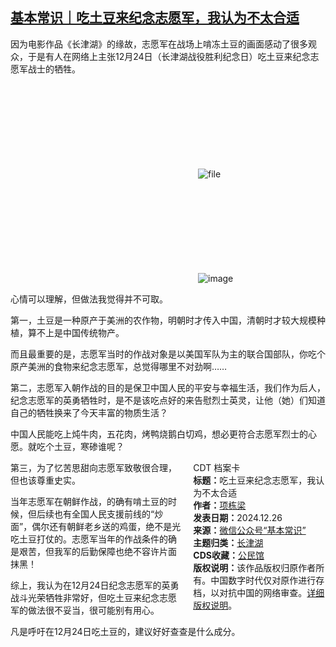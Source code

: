 <!--1735199546000-->
[基本常识｜吃土豆来纪念志愿军，我认为不太合适](https://chinadigitaltimes.net/chinese/714401.html)
------

<p>因为电影作品《长津湖》的缘故，志愿军在战场上啃冻土豆的画面感动了很多观众，于是有人在网络上主张12月24日（长津湖战役胜利纪念日）吃土豆来纪念志愿军战士的牺牲。</p><p><img decoding="async" src="data:image/svg+xml,%3Csvg%20xmlns='http://www.w3.org/2000/svg'%20viewBox='0%200%200%200'%3E%3C/svg%3E" alt="file" data-lazy-src="https://chinadigitaltimes.net/chinese/files/2024/12/image-1735197623894.png"><noscript><img decoding="async" src="https://chinadigitaltimes.net/chinese/files/2024/12/image-1735197623894.png" alt="file"></noscript></p><p><img decoding="async" src="data:image/svg+xml,%3Csvg%20xmlns='http://www.w3.org/2000/svg'%20viewBox='0%200%200%200'%3E%3C/svg%3E" alt="image" data-lazy-src="https://chinadigitaltimes.net/chinese/files/2024/12/post-714401-676d0b3b13f99."><noscript><img decoding="async" src="https://chinadigitaltimes.net/chinese/files/2024/12/post-714401-676d0b3b13f99." alt="image"></noscript></p><p>心情可以理解，但做法我觉得并不可取。</p><p>第一，土豆是一种原产于美洲的农作物，明朝时才传入中国，清朝时才较大规模种植，算不上是中国传统物产。</p><p>而且最重要的是，志愿军当时的作战对象是以美国军队为主的联合国部队，你吃个原产美洲的食物来纪念志愿军，总觉得哪里不对劲啊……</p><p>第二，志愿军入朝作战的目的是保卫中国人民的平安与幸福生活，我们作为后人，纪念志愿军的英勇牺牲时，是不是该吃点好的来告慰烈士英灵，让他（她）们知道自己的牺牲换来了今天丰富的物质生活？</p><p>中国人民能吃上炖牛肉，五花肉，烤鸭烧鹅白切鸡，想必更符合志愿军烈士的心愿。就吃个土豆，寒碜谁呢？</p><div style="width:42%;float:right;padding-left:20px;"><div class="su-spoiler su-spoiler-style-fancy su-spoiler-icon-chevron-circle" data-scroll-offset="0" data-anchor-in-url="no"><div class="su-spoiler-title" tabindex="0" role="button"><span class="su-spoiler-icon"></span>CDT 档案卡</div><div class="su-spoiler-content su-u-clearfix su-u-trim"><strong>标题：</strong>吃土豆来纪念志愿军，我认为不太合适<br><strong>作者：</strong><a href="https://chinadigitaltimes.net/space/基本常识" target="_blank">项栋梁</a><br><strong>发表日期：</strong>2024.12.26<br><strong>来源：</strong><a href="https://web.archive.org/web/*/https://mp.weixin.qq.com/s/26JVL0ZRn0v7HcqiB0PK5w" target="_blank">微信公众号“基本常识”</a><br><strong>主题归类：</strong><a href="https://chinadigitaltimes.net/space/长津湖" target="_blank">长津湖</a><br><strong>CDS收藏：</strong><a href="https://chinadigitaltimes.net/space/%E5%85%AC%E6%B0%91%E9%A6%86" target="_blank" rel="noopener">公民馆</a><br><strong>版权说明：</strong>该作品版权归原作者所有。中国数字时代仅对原作进行存档，以对抗中国的网络审查。<a href="https://chinadigitaltimes.net/chinese/copyright">详细版权说明</a>。</div></div></div><p>第三，为了忆苦思甜向志愿军致敬很合理，但也该尊重史实。</p><p>当年志愿军在朝鲜作战，的确有啃土豆的时候，但后续也有全国人民支援前线的“炒面”，偶尔还有朝鲜老乡送的鸡蛋，绝不是光吃土豆打仗的。志愿军当年的作战条件的确是艰苦，但我军的后勤保障也绝不容许片面抹黑！</p><p>综上，我认为在12月24日纪念志愿军的英勇战斗光荣牺牲非常好，但吃土豆来纪念志愿军的做法很不妥当，很可能别有用心。</p><p>凡是呼吁在12月24日吃土豆的，建议好好查查是什么成分。</p><div class="addtoany_share_save_container addtoany_content addtoany_content_bottom"><div class="a2a_kit a2a_kit_size_32 addtoany_list" data-a2a-url="https://chinadigitaltimes.net/chinese/714401.html" data-a2a-title="基本常识｜吃土豆来纪念志愿军，我认为不太合适"><a class="a2a_button_facebook" href="https://www.addtoany.com/add_to/facebook?linkurl=https%3A%2F%2Fchinadigitaltimes.net%2Fchinese%2F714401.html&amp;linkname=%E5%9F%BA%E6%9C%AC%E5%B8%B8%E8%AF%86%EF%BD%9C%E5%90%83%E5%9C%9F%E8%B1%86%E6%9D%A5%E7%BA%AA%E5%BF%B5%E5%BF%97%E6%84%BF%E5%86%9B%EF%BC%8C%E6%88%91%E8%AE%A4%E4%B8%BA%E4%B8%8D%E5%A4%AA%E5%90%88%E9%80%82" title="Facebook" rel="nofollow noopener" target="_blank"></a><a class="a2a_button_twitter" href="https://www.addtoany.com/add_to/twitter?linkurl=https%3A%2F%2Fchinadigitaltimes.net%2Fchinese%2F714401.html&amp;linkname=%E5%9F%BA%E6%9C%AC%E5%B8%B8%E8%AF%86%EF%BD%9C%E5%90%83%E5%9C%9F%E8%B1%86%E6%9D%A5%E7%BA%AA%E5%BF%B5%E5%BF%97%E6%84%BF%E5%86%9B%EF%BC%8C%E6%88%91%E8%AE%A4%E4%B8%BA%E4%B8%8D%E5%A4%AA%E5%90%88%E9%80%82" title="Twitter" rel="nofollow noopener" target="_blank"></a><a class="a2a_button_telegram" href="https://www.addtoany.com/add_to/telegram?linkurl=https%3A%2F%2Fchinadigitaltimes.net%2Fchinese%2F714401.html&amp;linkname=%E5%9F%BA%E6%9C%AC%E5%B8%B8%E8%AF%86%EF%BD%9C%E5%90%83%E5%9C%9F%E8%B1%86%E6%9D%A5%E7%BA%AA%E5%BF%B5%E5%BF%97%E6%84%BF%E5%86%9B%EF%BC%8C%E6%88%91%E8%AE%A4%E4%B8%BA%E4%B8%8D%E5%A4%AA%E5%90%88%E9%80%82" title="Telegram" rel="nofollow noopener" target="_blank"></a><a class="a2a_button_reddit" href="https://www.addtoany.com/add_to/reddit?linkurl=https%3A%2F%2Fchinadigitaltimes.net%2Fchinese%2F714401.html&amp;linkname=%E5%9F%BA%E6%9C%AC%E5%B8%B8%E8%AF%86%EF%BD%9C%E5%90%83%E5%9C%9F%E8%B1%86%E6%9D%A5%E7%BA%AA%E5%BF%B5%E5%BF%97%E6%84%BF%E5%86%9B%EF%BC%8C%E6%88%91%E8%AE%A4%E4%B8%BA%E4%B8%8D%E5%A4%AA%E5%90%88%E9%80%82" title="Reddit" rel="nofollow noopener" target="_blank"></a><a class="a2a_button_whatsapp" href="https://www.addtoany.com/add_to/whatsapp?linkurl=https%3A%2F%2Fchinadigitaltimes.net%2Fchinese%2F714401.html&amp;linkname=%E5%9F%BA%E6%9C%AC%E5%B8%B8%E8%AF%86%EF%BD%9C%E5%90%83%E5%9C%9F%E8%B1%86%E6%9D%A5%E7%BA%AA%E5%BF%B5%E5%BF%97%E6%84%BF%E5%86%9B%EF%BC%8C%E6%88%91%E8%AE%A4%E4%B8%BA%E4%B8%8D%E5%A4%AA%E5%90%88%E9%80%82" title="WhatsApp" rel="nofollow noopener" target="_blank"></a><a class="a2a_button_email" href="https://www.addtoany.com/add_to/email?linkurl=https%3A%2F%2Fchinadigitaltimes.net%2Fchinese%2F714401.html&amp;linkname=%E5%9F%BA%E6%9C%AC%E5%B8%B8%E8%AF%86%EF%BD%9C%E5%90%83%E5%9C%9F%E8%B1%86%E6%9D%A5%E7%BA%AA%E5%BF%B5%E5%BF%97%E6%84%BF%E5%86%9B%EF%BC%8C%E6%88%91%E8%AE%A4%E4%B8%BA%E4%B8%8D%E5%A4%AA%E5%90%88%E9%80%82" title="Email" rel="nofollow noopener" target="_blank"></a><a class="a2a_button_copy_link" href="https://www.addtoany.com/add_to/copy_link?linkurl=https%3A%2F%2Fchinadigitaltimes.net%2Fchinese%2F714401.html&amp;linkname=%E5%9F%BA%E6%9C%AC%E5%B8%B8%E8%AF%86%EF%BD%9C%E5%90%83%E5%9C%9F%E8%B1%86%E6%9D%A5%E7%BA%AA%E5%BF%B5%E5%BF%97%E6%84%BF%E5%86%9B%EF%BC%8C%E6%88%91%E8%AE%A4%E4%B8%BA%E4%B8%8D%E5%A4%AA%E5%90%88%E9%80%82" title="Copy Link" rel="nofollow noopener" target="_blank"></a><a class="a2a_dd addtoany_share_save addtoany_share" href="https://www.addtoany.com/share"></a></div></div>
